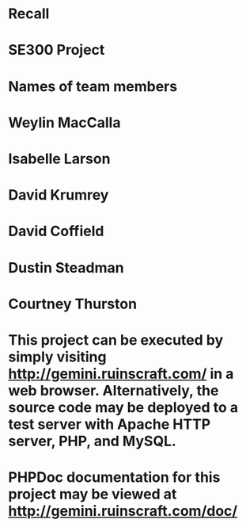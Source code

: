 # Recall
# SE300 Project

# Names of team members 
# Weylin MacCalla
# Isabelle Larson
# David Krumrey
# David Coffield
# Dustin Steadman
# Courtney Thurston 

# This project can be executed by simply visiting http://gemini.ruinscraft.com/ in a web browser. Alternatively, the source code may be deployed to a test server with Apache HTTP server, PHP, and MySQL.
# PHPDoc documentation for this project may be viewed at http://gemini.ruinscraft.com/doc/ 
